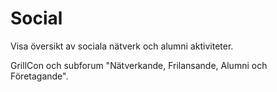 Social
===========================

Visa översikt av sociala nätverk och alumni aktiviteter.

GrillCon och subforum "Nätverkande, Frilansande, Alumni och Företagande".
